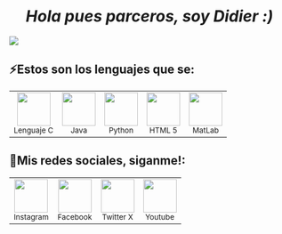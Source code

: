 <h1 align="center"><i>Hola pues parceros, soy Didier :)</i></h1>
<img src="https://i.pinimg.com/originals/87/b3/74/87b374a764bfa8f4ad403569455a9554.gif"/>
<h2 align="left">⚡Estos son los lenguajes que se:</h2>
<table align="center">
  <tr>
    <td align="center">
      <img src="https://img.icons8.com/?size=128&id=Uehg4gyVyrUo&format=png" width="60"/><br>
      <sub>Lenguaje C</sub>
    </td>
    <td align="center">
      <img src="https://img.icons8.com/?size=128&id=FRRACRKRsw2s&format=png" width="60"/><br>
      <sub>Java</sub>
    </td>
    <td align="center">
      <img src="https://img.icons8.com/?size=128&id=uLDrtp8o8zTG&format=png" width="60"/><br>
      <sub>Python</sub>
    </td>
    <td align="center">
      <img src="https://img.icons8.com/?size=128&id=CMVEhOBzk3Zp&format=png" width="60"/><br>
      <sub>HTML 5</sub>
    </td>
    <td align="center">
      <img src="https://img.icons8.com/?size=128&id=62398&format=png" width="60"/><br>
      <sub>MatLab</sub>
    </td>
  </tr>
</table>
<h2 align="left">📱Mis redes sociales, siganme!:</h2>
<table align="center">
  <tr>
    <td align="center">
      <a href="https://www.instagram.com/didi.pos/" target="_blank">
        <img src="https://img.icons8.com/?size=128&id=43625&format=png" width="60"/><br>
      </a>
      <sub>Instagram</sub>
    </td>
    <td align="center">
      <a href="https://www.python.org/" target="_blank">
        <img src="https://img.icons8.com/?size=128&id=118501&format=png" width="60"/><br>
      </a>
      <sub>Facebook</sub>
    </td>
    <td align="center">
      <a href="https://x.com/DidierPosse" target="_blank">
        <img src="https://img.icons8.com/?size=128&id=bG29Ckcdp6YP&format=png" width="60"/><br>
      </a>
      <sub>Twitter X</sub>
    </td>
    <td align="center">
      <a href="https://www.youtube.com/@didierposse1792" target="_blank">
        <img src="https://img.icons8.com/?size=128&id=44112&format=png" width="60"/><br>
      </a>
      <sub>Youtube</sub>
    </td>
  </tr>
</table>
